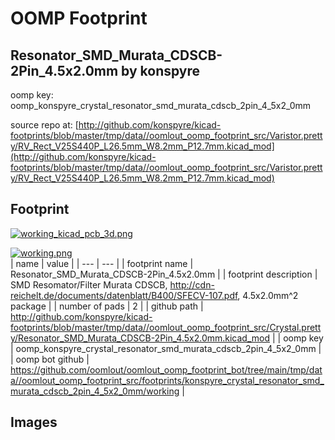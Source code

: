 # OOMP Footprint  
## Resonator_SMD_Murata_CDSCB-2Pin_4.5x2.0mm  by konspyre  
  
oomp key: oomp_konspyre_crystal_resonator_smd_murata_cdscb_2pin_4_5x2_0mm  
  
source repo at: [http://github.com/konspyre/kicad-footprints/blob/master/tmp/data//oomlout_oomp_footprint_src/Varistor.pretty/RV_Rect_V25S440P_L26.5mm_W8.2mm_P12.7mm.kicad_mod](http://github.com/konspyre/kicad-footprints/blob/master/tmp/data//oomlout_oomp_footprint_src/Varistor.pretty/RV_Rect_V25S440P_L26.5mm_W8.2mm_P12.7mm.kicad_mod)  
## Footprint  
  
[![working_kicad_pcb_3d.png](working_kicad_pcb_3d_600.png)](working_kicad_pcb_3d.png)  
  
[![working.png](working_600.png)](working.png)  
| name | value | 
| --- | --- | 
| footprint name | Resonator_SMD_Murata_CDSCB-2Pin_4.5x2.0mm | 
| footprint description | SMD Resomator/Filter Murata CDSCB, http://cdn-reichelt.de/documents/datenblatt/B400/SFECV-107.pdf, 4.5x2.0mm^2 package | 
| number of pads | 2 | 
| github path | http://github.com/konspyre/kicad-footprints/blob/master/tmp/data//oomlout_oomp_footprint_src/Crystal.pretty/Resonator_SMD_Murata_CDSCB-2Pin_4.5x2.0mm.kicad_mod | 
| oomp key | oomp_konspyre_crystal_resonator_smd_murata_cdscb_2pin_4_5x2_0mm | 
| oomp bot github | https://github.com/oomlout/oomlout_oomp_footprint_bot/tree/main/tmp/data//oomlout_oomp_footprint_src/footprints/konspyre_crystal_resonator_smd_murata_cdscb_2pin_4_5x2_0mm/working | 
## Images  
